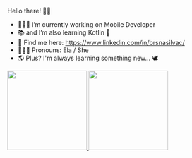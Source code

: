Hello there! 👋🏼

- 👩🏻‍💻 I’m currently working on Mobile Developer
- 📚 and I’m also learning Kotlin 🥳
- 🔗 Find me here: https://www.linkedin.com/in/brsnasilvac/
- 👩🏻‍🦱 Pronouns: Ela / She
- 🌎 Plus? I'm always learning something new... 🕊️

<div>

  <a href="https://github.com/brunasdev">
  
  <img height="180em" src="https://github-readme-stats.vercel.app/api?username=brunasdev&show_icons=true&theme=dark&include_all_commits=true&count_private=true"/>
  <img height="180em" src="https://github-readme-stats.vercel.app/api/top-langs/?username=brunasdev&layout=compact&langs_count=7&theme=dark"/>
